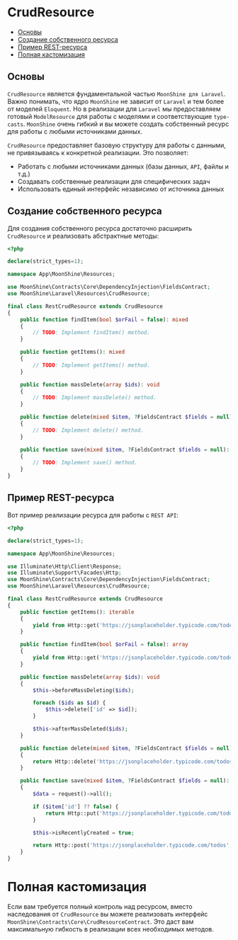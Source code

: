 # CrudResource

- [Основы](#basics)
- [Создание собственного ресурса](#custom-resource)
- [Пример REST-ресурса](#rest-example)
- [Полная кастомизация](#full-customization)

<a name="basics"></a>
## Основы

`CrudResource` является фундаментальной частью `MoonShine для Laravel`. 
Важно понимать, что ядро `MoonShine` не зависит от `Laravel` и тем более от моделей `Eloquent`. 
Но в реализации для `Laravel` мы предоставляем готовый `ModelResource` для работы с моделями и соответствующие `type-casts`.
`MoonShine` очень гибкий и вы можете создать собственный ресурс для работы с любыми источниками данных.

`CrudResource` предоставляет базовую структуру для работы с данными, не привязываясь к конкретной реализации. Это позволяет:

- Работать с любыми источниками данных (базы данных, `API`, файлы и т.д.)
- Создавать собственные реализации для специфических задач
- Использовать единый интерфейс независимо от источника данных

<a name="custom-resource"></a>
## Создание собственного ресурса

Для создания собственного ресурса достаточно расширить `CrudResource` и реализовать абстрактные методы:

```php
<?php

declare(strict_types=1);

namespace App\MoonShine\Resources;

use MoonShine\Contracts\Core\DependencyInjection\FieldsContract;
use MoonShine\Laravel\Resources\CrudResource;

final class RestCrudResource extends CrudResource
{
    public function findItem(bool $orFail = false): mixed
    {
        // TODO: Implement findItem() method.
    }

    public function getItems(): mixed
    {
        // TODO: Implement getItems() method.
    }

    public function massDelete(array $ids): void
    {
        // TODO: Implement massDelete() method.
    }

    public function delete(mixed $item, ?FieldsContract $fields = null): bool
    {
        // TODO: Implement delete() method.
    }

    public function save(mixed $item, ?FieldsContract $fields = null): mixed
    {
        // TODO: Implement save() method.
    }
}
```

<a name="rest-example"></a>
## Пример REST-ресурса

Вот пример реализации ресурса для работы с `REST API`:

```php
<?php

declare(strict_types=1);

namespace App\MoonShine\Resources;

use Illuminate\Http\Client\Response;
use Illuminate\Support\Facades\Http;
use MoonShine\Contracts\Core\DependencyInjection\FieldsContract;
use MoonShine\Laravel\Resources\CrudResource;

final class RestCrudResource extends CrudResource
{
    public function getItems(): iterable
    {
        yield from Http::get('https://jsonplaceholder.typicode.com/todos')->json();
    }

    public function findItem(bool $orFail = false): array
    {
        yield from Http::get('https://jsonplaceholder.typicode.com/todos/' . $this->getItemID())->json();
    }

    public function massDelete(array $ids): void
    {
        $this->beforeMassDeleting($ids);

        foreach ($ids as $id) {
            $this->delete(['id' => $id]);
        }

        $this->afterMassDeleted($ids);
    }

    public function delete(mixed $item, ?FieldsContract $fields = null): bool
    {
        return Http::delete('https://jsonplaceholder.typicode.com/todos/' . $item['id'])->successful();
    }

    public function save(mixed $item, ?FieldsContract $fields = null): mixed
    {
        $data = request()->all();

        if ($item['id'] ?? false) {
            return Http::put('https://jsonplaceholder.typicode.com/todos/' . $item['id'], $data)->json();
        }

        $this->isRecentlyCreated = true;

        return Http::post('https://jsonplaceholder.typicode.com/todos', $data)->json();
    }
}
```

<a name="full-customization"></a>
# Полная кастомизация

Если вам требуется полный контроль над ресурсом, вместо наследования от `CrudResource` вы можете реализовать интерфейс `MoonShine\Contracts\Core\CrudResourceContract`. 
Это даст вам максимальную гибкость в реализации всех необходимых методов.